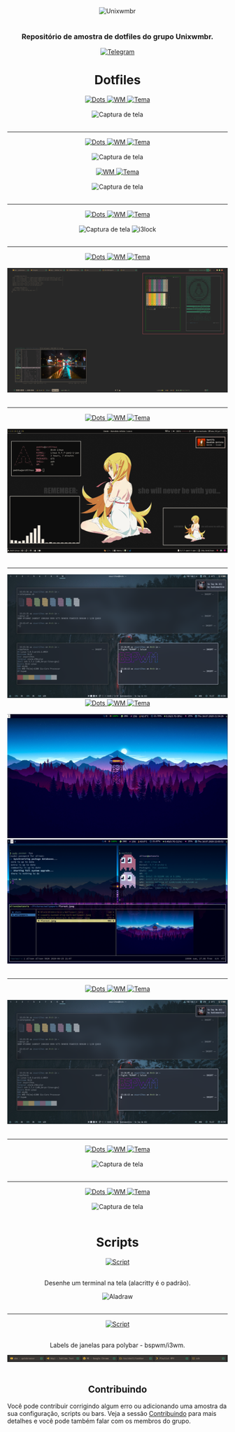 <div align="center">
    <img alt="Unixwmbr" src="https://github.com/carlosdss22/unixwmbr/blob/master/logo.png" width="400" />
    <br/><br/>
    <h3>Repositório de amostra de dotfiles do grupo Unixwmbr.</h3>
</div>

<p align="center">
  <a href="https://t.me/unixwmbr">
    <img alt="Telegram" src="https://img.shields.io/badge/Telegram-unixwmbr-%230088cc?style=for-the-badge" />
  </a>
</p>

<h1 align="center">Dotfiles</h1>

<div align="center">
  <a href="https://github.com/jyeno/dotfiles">
    <img alt="Dots" src="https://img.shields.io/badge/config-jyeno-%2322252f?style=for-the-badge" />
  </a>
  <a href="https://github.com/swaywm/sway">
    <img alt="WM" src="https://img.shields.io/badge/WM-sway-%2322252f?style=for-the-badge" />
  </a>
  <a href="https://github.com/jyeno/dotfiles">
    <img alt="Tema" src="https://img.shields.io/badge/tema-pallete-%2322252f?style=for-the-badge" />
  </a>
  <br/><br/>
  <img alt="Captura de tela" src="https://raw.githubusercontent.com/jyeno/dotfiles/master/screenshot.png" />
  <br/><br/>
</div>

--------------

<div align="center">
  <a href="https://github.com/carlosd-ss/dotfiles">
    <img alt="Dots" src="https://img.shields.io/badge/config-carlosdss-%2322252f?style=for-the-badge" />
  </a>
  <a href="https://github.com/swaywm/sway">
    <img alt="WM" src="https://img.shields.io/badge/WM-sway-%2322252f?style=for-the-badge" />
  </a>
  <a href="https://github.com/carlosd-ss/dotfiles">
    <img alt="Tema" src="https://img.shields.io/badge/tema-Minimalist_world-%2322252f?style=for-the-badge" />
  </a>
  <br/><br/>
  <img alt="Captura de tela" src="https://github.com/carlosdss22/dotfiles/blob/master/.github/sway.png" />
  <br/><br/>
  <a href="https://github.com/i3/i3">
    <img alt="WM" src="https://img.shields.io/badge/WM-i3-%2322252f?style=for-the-badge" />
  </a>
  <a href="https://github.com/carlosd-ss/dotfiles">
    <img alt="Tema" src="https://img.shields.io/badge/tema-Minimalist_world-%2322252f?style=for-the-badge" />
  </a>
  <br/><br/>
  <img alt="Captura de tela" src="https://github.com/carlosdss22/dotfiles/blob/master/.github/i3.png" />
  <br/><br/>
</div>

--------------

<div align="center">
  <a href="https://github.com/fffranks/dotfiles">
    <img alt="Dots" src="https://img.shields.io/badge/config-fffranks-%2322252f?style=for-the-badge" />
  </a>
  <a href="https://github.com/Airblader/i3">
    <img alt="WM" src="https://img.shields.io/badge/WM-i3gaps-%2322252f?style=for-the-badge" />
  </a>
  <a href="https://github.com/morhetz/gruvbox">
    <img alt="Tema" src="https://img.shields.io/badge/tema-gruvbox-%2322252f?style=for-the-badge" />
  </a>
  <br/><br/>
  <img alt="Captura de tela" src="https://github.com/fffranks/dotfiles/blob/master/screenshots/i3-GAPS.png" />
  <img alt="i3lock" src="https://github.com/fffranks/dotfiles/blob/master/screenshots/i3-LOCK.png" />
  <br/><br/>
</div>

--------------

<div align="center">
  <a href="https://github.com/odilonscoelho/dots">
    <img alt="Dots" src="https://img.shields.io/badge/config-losaoall-%2322252f?style=for-the-badge" />
  </a>
  <a href="https://github.com/baskerville/bspwm/">
    <img alt="WM" src="https://img.shields.io/badge/WM-bspwm-%2322252f?style=for-the-badge" />
  </a>
  <a href="https://github.com/odilonscoelho/dots">
    <img alt="Tema" src="https://img.shields.io/badge/tema-custom-%2322252f?style=for-the-badge" />
  </a>
  <br/><br/>
  <img alt="Captura de tela" src="https://github.com/odilonscoelho/dots/blob/master/print.jpg" />
  <br/><br/>
</div>

--------------

<div align="center">
  <a href="https://github.com/pedrkw/dotfiles">
    <img alt="Dots" src="https://img.shields.io/badge/config-pedrkw-%2322252f?style=for-the-badge" />
  </a>
  <a href="https://github.com/Airblader/i3">
    <img alt="WM" src="https://img.shields.io/badge/WM-i3gaps-%2322252f?style=for-the-badge" />
  </a>
  <a href="https://github.com/dylanaraps/pywal">
    <img alt="Tema" src="https://img.shields.io/badge/tema-pywal-%2322252f?style=for-the-badge" />
  </a>
  <br/><br/>
  <img alt="Captura de tela" src="https://github.com/pedrkw/dotfiles/blob/master/Imagens/screenshots/i3config.png" />
  <br/><br/>
</div>

--------------

<img src="https://github.com/zSucrilhos/dotfiles/blob/master/artworks/wallpapers/Nord/busy.png" width="1365">

<div align="center">
  <a href="https://github.com/alisonamerico/dotfiles">
    <img alt="Dots" src="https://img.shields.io/badge/config-alisonamerico-%2322252f?style=for-the-badge" />
  </a>
  <a href="https://github.com/Airblader/i3">
    <img alt="WM" src="https://img.shields.io/badge/WM-i3gaps-%2322252f?style=for-the-badge" />
  </a>
  <a href="https://github.com/alisonamerico/dotfiles">
    <img alt="Tema" src="https://img.shields.io/badge/tema-Purple_Mountain-%2322252f?style=for-the-badge" />
  </a>
  <br/><br/>
  <img alt="Captura de tela" src="https://github.com/alisonamerico/dotfiles/blob/master/.images/desktop.png" />
  <img alt="Terminais" src="https://github.com/alisonamerico/dotfiles/blob/master/.images/terminals.png" />
  <br/><br/>
</div>

--------------

<div align="center">
  <a href="https://github.com/zSucrilhos/dotfiles">
    <img alt="Dots" src="https://img.shields.io/badge/config-zSucrilhos-%2322252f?style=for-the-badge" />
  </a>
  <a href="https://github.com/baskerville/bspwm/">
    <img alt="WM" src="https://img.shields.io/badge/WM-bspwm-%2322252f?style=for-the-badge" />
  </a>
  <a href="https://github.com/arcticicestudio/nord">
    <img alt="Tema" src="https://img.shields.io/badge/tema-nord-%2322252f?style=for-the-badge" />
  </a>
  <br/><br/>
  <img alt="Captura de tela" src="https://github.com/zSucrilhos/dotfiles/blob/master/artworks/wallpapers/Nord/busy.png" />
  <br/><br/>
</div>

--------------

<div align="center">
  <a href="https://gitlab.com/nwildner/dotfiles">
    <img alt="Dots" src="https://img.shields.io/badge/config-nwildner-%2322252f?style=for-the-badge" />
  </a>
  <a href="https://github.com/Airblader/i3">
    <img alt="WM" src="https://img.shields.io/badge/WM-i3gaps-%2322252f?style=for-the-badge" />
  </a>
  <a href="https://github.com/altercation/solarized">
    <img alt="Tema" src="https://img.shields.io/badge/tema-solarized-%2322252f?style=for-the-badge" />
  </a>
  <br/><br/>
  <img alt="Captura de tela" src="https://gitlab.com/nwildner/dotfiles/-/raw/master/Screenshot.png" />
  <br/><br/>
</div>

--------------

<div align="center">
  <a href="https://github.com/overlock1/i3-gaps">
    <img alt="Dots" src="https://img.shields.io/badge/config-overlock1-%2322252f?style=for-the-badge" />
  </a>
  <a href="https://github.com/Airblader/i3">
    <img alt="WM" src="https://img.shields.io/badge/WM-i3gaps-%2322252f?style=for-the-badge" />
  </a>
  <a href="https://github.com/overlock1/i3-gaps">
    <img alt="Tema" src="https://img.shields.io/badge/tema-custom-%2322252f?style=for-the-badge" />
  </a>
  <br/><br/>
  <img alt="Captura de tela" src="https://github.com/overlock1/i3-gaps/blob/master/2020-08-19_i3-gaps_1366x768.png" />
  <br/><br/>
</div>

<h1 align="center">Scripts</h1>

<div align="center">
  <a href="https://github.com/fffranks/dotfiles/blob/master/scripts/termDraw.sh">
    <img alt="Script" src="https://img.shields.io/badge/nome-aladraw-%2322252f?style=for-the-badge" />
  </a>
  <br/><br/>
  <p>Desenhe um terminal na tela (alacritty é o padrão).</p>
  <img alt="Aladraw" src="https://github.com/unixwmbr/unixwmbr/blob/master/aladraw.gif" />
  <br/><br/>
</div>

--------------

<div align="center">
  <a href="https://github.com/odilonscoelho/taskbar">
    <img alt="Script" src="https://img.shields.io/badge/nome-taskbar-%2322252f?style=for-the-badge" />
  </a>
  <br/><br/>
  <p>Labels de janelas para polybar - bspwm/i3wm.</p>
  <img alt="taskbar" src="https://github.com/odilonscoelho/taskbar/blob/master/print.jpg" />
  <br/><br/>
</div>

<h2 align="center">Contribuindo</h2>
<p>
    Você pode contribuir corrigindo algum erro ou adicionando uma amostra da sua configuração, scripts ou bars. Veja a sessão <a href="https://github.com/unixwmbr/unixwmbr/blob/master/CONTRIBUTING.md">Contribuindo</a> para mais detalhes e você pode também falar com os membros do grupo.
</P>
